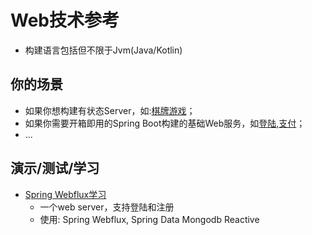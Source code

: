 # Web技术参考
-   构建语言包括但不限于Jvm(Java/Kotlin)

## 你的场景
-   如果你想构建有状态Server，如:[棋牌游戏](./moo-game-project/moo-sample-poke-sangong)；
-   如果你需要开箱即用的Spring Boot构建的基础Web服务，如[登陆](./boundary-spring-web-project),[支付](./boundary-spring-web-project)；
-   ...
    
## 演示/测试/学习
- [Spring Webflux学习](../javam/webflux-mongo-reactive)
    + 一个web server，支持登陆和注册
    + 使用: Spring Webflux, Spring Data Mongodb Reactive